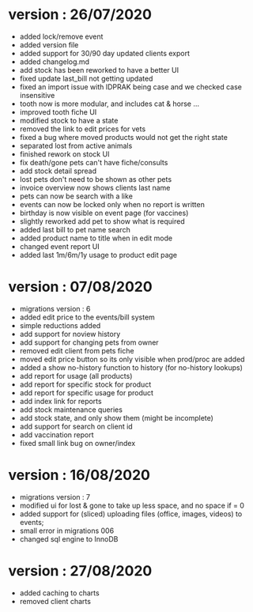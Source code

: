 # version : 26/07/2020
- added lock/remove event
- added version file
- added support for 30/90 day updated clients export
- added changelog.md
- add stock has been reworked to have a better UI
- fixed update last_bill not getting updated
- fixed an import issue with IDPRAK being case and we checked case insensitive
- tooth now is more modular, and includes cat & horse …
- improved tooth fiche UI
- modified stock to have a state
- removed the link to edit prices for vets
- fixed a bug where moved products would not get the right state
- separated lost from active animals
- finished rework on stock UI
- fix death/gone pets can't have fiche/consults
- add stock detail spread
- lost pets don't need to be shown as other pets
- invoice overview now shows clients last name
- pets can now be search with a like
- events can now be locked only when no report is written
- birthday is now visible on event page (for vaccines)
- slightly reworked add pet to show what is required
- added last bill to pet name search
- added product name to title when in edit mode
- changed event report UI
- added last 1m/6m/1y usage to product edit page

# version : 07/08/2020
- migrations version : 6
- added edit price to the events/bill system
- simple reductions added
- add support for noview history
- add support for changing pets from owner
- removed edit client from pets fiche
- moved edit price button so its only visible when prod/proc are added
- added a show no-history function to history (for no-history lookups)
- add report for usage (all products)
- add report for specific stock for product
- add report for specific usage for product
- add index link for reports
- add stock maintenance queries
- add stock state, and only show them (might be incomplete)
- add support for search on client id
- add vaccination report
- fixed small link bug on owner/index

# version : 16/08/2020
- migrations version : 7
- modified ui for lost & gone to take up less space, and no space if = 0
- added support for (sliced) uploading files (office, images, videos) to events;
- small error in migrations 006
- changed sql engine to InnoDB

# version : 27/08/2020
- added caching to charts
- removed client charts